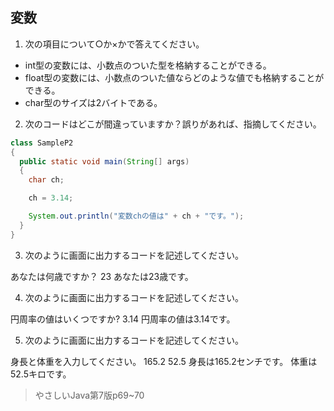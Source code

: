 ## 変数
1. 次の項目について○か×かで答えてください。
 -  int型の変数には、小数点のついた型を格納することができる。
 -  float型の変数には、小数点のついた値ならどのような値でも格納することができる。
 -  char型のサイズは2バイトである。

2. 次のコードはどこが間違っていますか？誤りがあれば、指摘してください。
~~~ Java
class SampleP2
{
  public static void main(String[] args)
  {
    char ch;

    ch = 3.14;

    System.out.println("変数chの値は" + ch + "です。");
  }
}
~~~

3. 次のように画面に出力するコードを記述してください。

あなたは何歳ですか？
23
あなたは23歳です。


4. 次のように画面に出力するコードを記述してください。

円周率の値はいくつですか?
3.14
円周率の値は3.14です。


5. 次のように画面に出力するコードを記述してください。

身長と体重を入力してください。
165.2
52.5
身長は165.2センチです。
体重は52.5キロです。


> やさしいJava第7版p69~70
